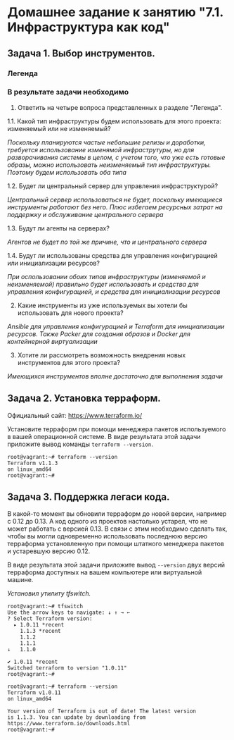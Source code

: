 # Домашнее задание к занятию "7.1. Инфраструктура как код"

## Задача 1. Выбор инструментов. 
 
### Легенда
 

 
### В результате задачи необходимо

1. Ответить на четыре вопроса представленных в разделе "Легенда". 

1.1. Какой тип инфраструктуры будем использовать для этого проекта: изменяемый или не изменяемый?

*Поскольку планируются частые небольшие релизы и доработки, требуется использование изменямой инфраструтуры, но для 
разворачивания системы в целом, с учетом того, что уже есть готовые образы, можно использовать неизменяемый тип 
инфраструктуры. Поэтому будем использовать оба типа*

1.2. Будет ли центральный сервер для управления инфраструктурой?

*Центральный сервер использоваться не будет, поскольку имеющиеся инструменты работают без него. Плюс избегаем 
ресурсных затрат на поддержку и обслуживание центрального сервера* 

1.3. Будут ли агенты на серверах?

*Агентов не будет по той же причине, что и центрального сервера*

1.4. Будут ли использованы средства для управления конфигурацией или инициализации ресурсов?

*При оспользовании обоих типов инфраструктуры (изменяемой и неизменяемой) правильно будет использовать и средства для 
управления конфигурацией, и средства для инициализации ресурсов*

2. Какие инструменты из уже используемых вы хотели бы использовать для нового проекта?

*Ansible для управления конфигурацией и Terraform для инициализации ресурсов. Также Packer для создания образов и 
Docker для контейнерной виртуализации*

3. Хотите ли рассмотреть возможность внедрения новых инструментов для этого проекта?

*Имеющихся инструментов вполне достаточно для выполнения задачи*




## Задача 2. Установка терраформ. 

Официальный сайт: https://www.terraform.io/

Установите терраформ при помощи менеджера пакетов используемого в вашей операционной системе.
В виде результата этой задачи приложите вывод команды `terraform --version`.

```
root@vagrant:~# terraform --version
Terraform v1.1.3
on linux_amd64
root@vagrant:~#
```

## Задача 3. Поддержка легаси кода. 

В какой-то момент вы обновили терраформ до новой версии, например с 0.12 до 0.13. 
А код одного из проектов настолько устарел, что не может работать с версией 0.13. 
В связи с этим необходимо сделать так, чтобы вы могли одновременно использовать последнюю версию терраформа установленную при помощи
штатного менеджера пакетов и устаревшую версию 0.12. 

В виде результата этой задачи приложите вывод `--version` двух версий терраформа доступных на вашем компьютере 
или виртуальной машине.

*Установил утилиту tfswitch.*
```buildoutcfg
root@vagrant:~# tfswitch
Use the arrow keys to navigate: ↓ ↑ → ←
? Select Terraform version:
  ▸ 1.0.11 *recent
    1.1.3 *recent
    1.1.2
    1.1.1
↓   1.1.0
```
```buildoutcfg
✔ 1.0.11 *recent
Switched terraform to version "1.0.11"
root@vagrant:~#
```
```buildoutcfg
root@vagrant:~# terraform --version
Terraform v1.0.11
on linux_amd64

Your version of Terraform is out of date! The latest version
is 1.1.3. You can update by downloading from https://www.terraform.io/downloads.html
root@vagrant:~#
```
